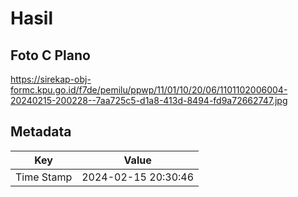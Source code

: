 # Hasil

## Foto C Plano

https://sirekap-obj-formc.kpu.go.id/f7de/pemilu/ppwp/11/01/10/20/06/1101102006004-20240215-200228--7aa725c5-d1a8-413d-8494-fd9a72662747.jpg


## Metadata

| Key        | Value               |
| ---------- | ------------------- |
| Time Stamp | 2024-02-15 20:30:46 |



